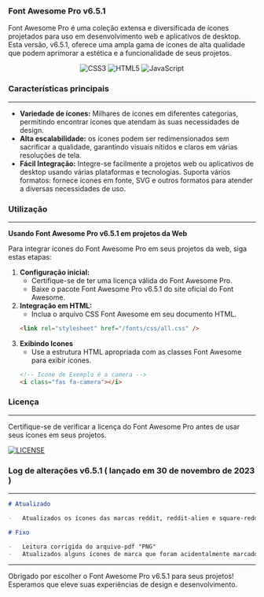 ### Font Awesome Pro v6.5.1

Font Awesome Pro é uma coleção extensa e diversificada de ícones projetados para uso em desenvolvimento web e aplicativos de desktop. Esta versão, v6.5.1, oferece uma ampla gama de ícones de alta qualidade que podem aprimorar a estética e a funcionalidade de seus projetos.

<div align="center">
 <img src="https://img.shields.io/badge/css3-%231572B6.svg?style=for-the-badge&logo=css3&logoColor=white" alt="CSS3">
  <img src="https://img.shields.io/badge/html5-%23E34F26.svg?style=for-the-badge&logo=html5&logoColor=white" alt="HTML5">
  <img src="https://img.shields.io/badge/javascript-%23323330.svg?style=for-the-badge&logo=javascript&logoColor=%23F7DF1E" alt="JavaScript">
</div>

### Características principais

---

-   **Variedade de ícones:** Milhares de ícones em diferentes categorias, permitindo encontrar ícones que atendam às suas necessidades de design.
-   **Alta escalabilidade:** os ícones podem ser redimensionados sem sacrificar a qualidade, garantindo visuais nítidos e claros em várias resoluções de tela.
-   **Fácil Integração:** Integre-se facilmente a projetos web ou aplicativos de desktop usando várias plataformas e tecnologias.
    Suporta vários formatos: fornece ícones em fonte, SVG e outros formatos para atender a diversas necessidades de uso.

### Utilização

---

**Usando Font Awesome Pro v6.5.1 em projetos da Web**

Para integrar ícones do Font Awesome Pro em seus projetos da web, siga estas etapas:

1. **Configuração inicial:**
    - Certifique-se de ter uma licença válida do Font Awesome Pro.
    - Baixe o pacote Font Awesome Pro v6.5.1 do site oficial do Font Awesome.
2. **Integração em HTML:**
    - Inclua o arquivo CSS Font Awesome em seu documento HTML.
    ```html
    <link rel="stylesheet" href="/fonts/css/all.css" />
    ```
3. **Exibindo Icones**
    - Use a estrutura HTML apropriada com as classes Font Awesome para exibir ícones.
    ```html
    <!-- Icone de Exemplo é a camera -->
    <i class="fas fa-camera"></i>
    ```

### Licença

---

Certifique-se de verificar a licença do Font Awesome Pro antes de usar seus ícones em seus projetos.

<div style="text-align: left;"><a href="https://github.com/linehostcloud/fontawesomepro6/blob/main/LICENSE" target="_blank"><img alt="LICENSE" src="https://img.shields.io/github/license/eliyantosarage/font-awesome-pro"></a></div>

### Log de alterações v6.5.1 ( lançado em 30 de novembro de 2023 )

---

```markdown
# Atualizado

-   Atualizados os ícones das marcas reddit, reddit-alien e square-reddit

# Fixo

-   Leitura corrigida do arquivo-pdf "PNG"
-   Atualizados alguns ícones de marca que foram acidentalmente marcados como somente Pro
```

---

Obrigado por escolher o Font Awesome Pro v6.5.1 para seus projetos! Esperamos que eleve suas experiências de design e desenvolvimento.
